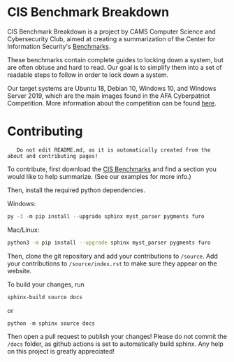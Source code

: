 # CIS Benchmark Breakdown

CIS Benchmark Breakdown is a project by CAMS Computer Science and Cybersecurity
Club, aimed at creating a summarization of the Center for Information
Security's [Benchmarks][CIS Benchmarks].

These benchmarks contain complete guides to locking down a system, but are
often obtuse and hard to read. Our goal is to simplify them into a set of
readable steps to follow in order to lock down a system.

Our target systems are Ubuntu 18, Debian 10, Windows 10, and Windows Server
2019, which are the main images found in the AFA Cyberpatriot Competition.
More information about the competition can be found [here][Cyberpatriot].

[CIS Benchmarks]: https://downloads.cisecurity.org/#/
[Cyberpatriot]: https://www.uscyberpatriot.org/home
# Contributing

```{important}
   Do not edit README.md, as it is automatically created from the about and contributing pages!
```

To contribute, first download the [CIS Benchmarks] and find a section you
would like to help summarize. (See our examples for more info.)

Then, install the required python dependencies.

Windows:

```powershell
py -3 -m pip install --upgrade sphinx myst_parser pygments furo
```

Mac/Linux:

```bash
python3 -m pip install --upgrade sphinx myst_parser pygments furo
```

Then, clone the git repository and add your contributions to `/source`. Add
your contributions to `/source/index.rst` to make sure they appear on the
website. 

To build your changes, run

```bash
sphinx-build source docs
```

or

```powershell
python -m sphinx source docs
```

Then open a pull request to publish your changes! 
Please do not commit the `/docs` folder, as github actions is set to automatically build sphinx. 
Any help on this project is greatly appreciated!

[CIS Benchmarks]: https://downloads.cisecurity.org/#/
